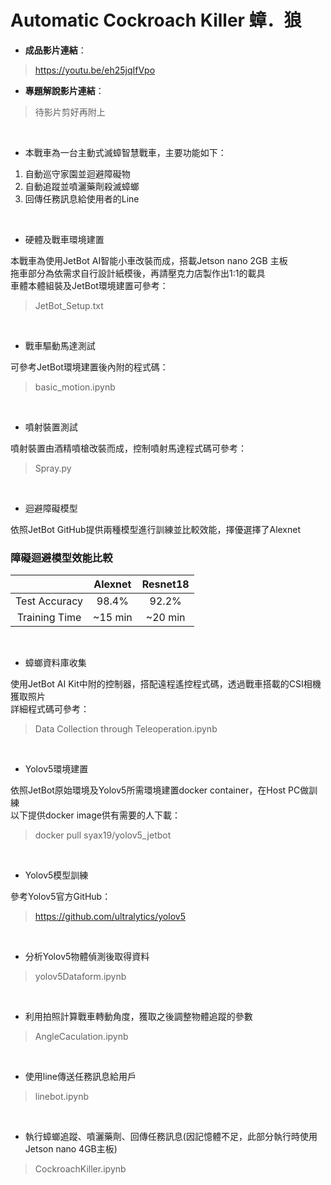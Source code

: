 # Automatic Cockroach Killer 蟑．狼

* **成品影片連結**：
> https://youtu.be/eh25jqIfVpo

* **專題解說影片連結**：
> 待影片剪好再附上
<br>

* 本戰車為一台主動式滅蟑智慧戰車，主要功能如下：
1. 自動巡守家園並迴避障礙物
2. 自動追蹤並噴灑藥劑殺滅蟑螂
3. 回傳任務訊息給使用者的Line
<br>

* 硬體及戰車環境建置

本戰車為使用JetBot AI智能小車改裝而成，搭載Jetson nano 2GB 主板\
拖車部分為依需求自行設計紙模後，再請壓克力店製作出1:1的載具\
車體本體組裝及JetBot環境建置可參考：
> JetBot_Setup.txt 
<br> 

* 戰車驅動馬達測試

可參考JetBot環境建置後內附的程式碼：
> basic_motion.ipynb
<br>

* 噴射裝置測試

噴射裝置由酒精噴槍改裝而成，控制噴射馬達程式碼可參考：
> Spray.py
<br>

* 迴避障礙模型

依照JetBot GitHub提供兩種模型進行訓練並比較效能，擇優選擇了Alexnet
<br>

### 障礙迴避模型效能比較
|               |      Alexnet      |       Resnet18       |
|:-------------:|:-----------------:|:--------------------:|
| Test Accuracy |       98.4%       |         92.2%        |
| Training Time |      ~15 min      |        ~20 min       | 

<br>

* 蟑螂資料庫收集

使用JetBot AI Kit中附的控制器，搭配遠程遙控程式碼，透過戰車搭載的CSI相機獲取照片\
詳細程式碼可參考：
> Data Collection through Teleoperation.ipynb
<br>

* Yolov5環境建置

依照JetBot原始環境及Yolov5所需環境建置docker container，在Host PC做訓練\
以下提供docker image供有需要的人下載：
> docker pull syax19/yolov5_jetbot
<br>

* Yolov5模型訓練

參考Yolov5官方GitHub：
> https://github.com/ultralytics/yolov5
<br>

* 分析Yolov5物體偵測後取得資料

> yolov5Dataform.ipynb
<br>

* 利用拍照計算戰車轉動角度，獲取之後調整物體追蹤的參數

> AngleCaculation.ipynb
<br>

* 使用line傳送任務訊息給用戶

> linebot.ipynb
<br>

* 執行蟑螂追蹤、噴灑藥劑、回傳任務訊息(因記憶體不足，此部分執行時使用Jetson nano 4GB主板)
> CockroachKiller.ipynb
<br>
